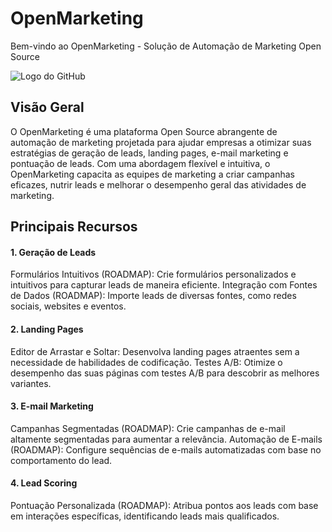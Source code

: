# OpenMarketing

Bem-vindo ao OpenMarketing - Solução de Automação de Marketing Open Source

![Logo do GitHub](https://cdn.custom-cursor.com/cursors/stonks_meme_1254.png)

## Visão Geral

O OpenMarketing é uma plataforma Open Source abrangente de automação de marketing projetada para ajudar empresas a otimizar suas estratégias de geração de leads, landing pages, e-mail marketing e pontuação de leads. Com uma abordagem flexível e intuitiva, o OpenMarketing capacita as equipes de marketing a criar campanhas eficazes, nutrir leads e melhorar o desempenho geral das atividades de marketing.

## Principais Recursos

#### 1. Geração de Leads

Formulários Intuitivos (ROADMAP): Crie formulários personalizados e intuitivos para capturar leads de maneira eficiente.
Integração com Fontes de Dados (ROADMAP): Importe leads de diversas fontes, como redes sociais, websites e eventos.

#### 2. Landing Pages

Editor de Arrastar e Soltar: Desenvolva landing pages atraentes sem a necessidade de habilidades de codificação.
Testes A/B: Otimize o desempenho das suas páginas com testes A/B para descobrir as melhores variantes.

#### 3. E-mail Marketing

Campanhas Segmentadas (ROADMAP): Crie campanhas de e-mail altamente segmentadas para aumentar a relevância.
Automação de E-mails (ROADMAP): Configure sequências de e-mails automatizadas com base no comportamento do lead.

#### 4. Lead Scoring

Pontuação Personalizada (ROADMAP): Atribua pontos aos leads com base em interações específicas, identificando leads mais qualificados.
